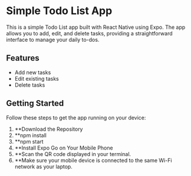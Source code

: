 # Simple Todo List App

This is a simple Todo List app built with React Native using Expo. The app allows you to add, edit, and delete tasks, providing a straightforward interface to manage your daily to-dos.

## Features

- Add new tasks
- Edit existing tasks
- Delete tasks

## Getting Started

Follow these steps to get the app running on your device:

1. \*\*Download the Repository
2. \*\*npm install
3. \*\*npm start
4. \*\*Install Expo Go on Your Mobile Phone
5. \*\*Scan the QR code displayed in your terminal.
6. \*\*Make sure your mobile device is connected to the same Wi-Fi network as your laptop.
